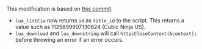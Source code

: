 This modification is based on [this commit](https://github.com/Rinnegatamante/lpp-3ds/tree/a34b5bfcdf8a119b1aff94dfb273f423f659e933).

* `lua_listCia` now returns `id` as `title_id` to the script. This returns a value such as 1125899907130624 (Cubic Ninja US).
* `lua_download` and `lua_downstring` will call `httpcCloseContext(&context);` before throwing an error if an error occurs.